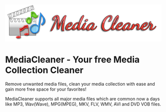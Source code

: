 ![](https://github.com/amjadtbssm/MediaCleaner/raw/master/MCBanner.png)
# MediaCleaner - Your free Media Collection Cleaner

Remove unwanted media files, clean your media collection with ease and gain more free space for your favorites! 

MediaCleaner supports all major media files which are common now a days like MP3, Wav(Wave), MPG(MPEG), MKV, FLV, WMV, AVI and DVD VOB files.